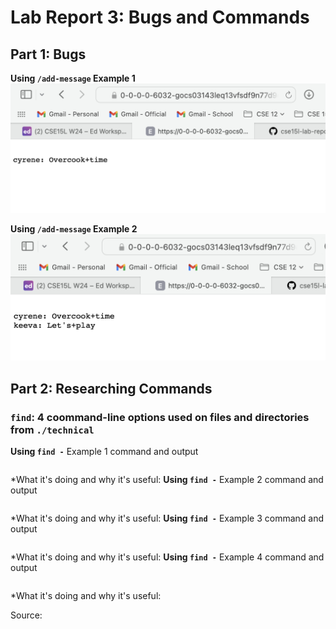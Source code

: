 # Lab Report 3: Bugs and Commands

## Part 1: Bugs

**Using `/add-message` Example 1**
![Image](2Example1.png)


**Using `/add-message` Example 2**
![Image](2Example2.png)


## Part 2: Researching Commands

### `find`: 4 coommand-line options used on files and directories from `./technical`
**Using `find -`**
Example 1 command and output
```

```
*What it's doing and why it's useful:
**Using `find -`**
Example 2 command and output
```

```
*What it's doing and why it's useful:
**Using `find -`**
Example 3 command and output
```

```
*What it's doing and why it's useful:
**Using `find -`**
Example 4 command and output
```

```
*What it's doing and why it's useful:

Source:

